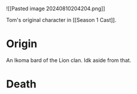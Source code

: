 ![[Pasted image 20240810204204.png]]

Tom's original character in [[Season 1 Cast]].
# Origin
An Ikoma bard of the Lion clan. Idk aside from that.
# Death
